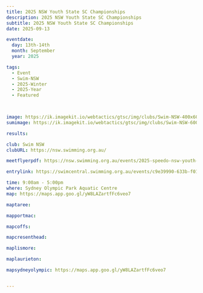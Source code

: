 ```yaml
---
title: 2025 NSW Youth State SC Championships 
description: 2025 NSW Youth State SC Championships 
subtitle: 2025 NSW Youth State SC Championships 
date: 2025-09-13

eventdate:
  day: 13th-14th
  month: September
  year: 2025

tags:
  - Event
  - Swim-NSW
  - 2025-Winter
  - 2025-Year
  - Featured

 

image: https://ik.imagekit.io/webtactics/gtsc/img/clubs/Swim-NSW-400x600.jpg
sumimage: https://ik.imagekit.io/webtactics/gtsc/img/clubs/Swim-NSW-600x400.jpg

results: 

club: Swim NSW
clubURL: https://nsw.swimming.org.au/

meetflyerpdf: https://nsw.swimming.org.au/events/2025-speedo-nsw-youth-state-age-sc-championships

entrylink: https://swimcentral.swimming.org.au/events/c9e39990-633b-f011-b4cb-00224811a58b/nominations

time: 9:00am - 5:00pm
where: Sydney Olympic Park Aquatic Centre
map: https://maps.app.goo.gl/yW8LAZartfFc6veo7

maptaree: 

mapportmac: 

mapcoffs:

mapcresenthead:

maplismore: 

maplaurieton: 

mapsydneyolympic: https://maps.app.goo.gl/yW8LAZartfFc6veo7


---
```


